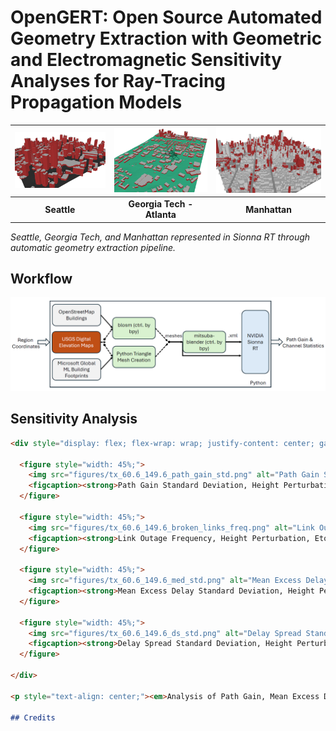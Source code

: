 # OpenGERT: Open Source Automated Geometry Extraction with Geometric and Electromagnetic Sensitivity Analyses for Ray-Tracing Propagation Models

| ![Seattle](figures/seattle3.png) | ![Georgia Tech - Atlanta](figures/georgia_tech.png) | ![Manhattan](figures/manhattan.png) |
| :---: | :---: | :---: |
| **Seattle** | **Georgia Tech - Atlanta** | **Manhattan** |

*Seattle, Georgia Tech, and Manhattan represented in Sionna RT through automatic geometry extraction pipeline.*

## Workflow

![Workflow Diagram](figures/ge_pipeline.png)

## Sensitivity Analysis

```markdown
<div style="display: flex; flex-wrap: wrap; justify-content: center; gap: 10px;">

  <figure style="width: 45%;">
    <img src="figures/tx_60.6_149.6_path_gain_std.png" alt="Path Gain Standard Deviation, Height Perturbation, Etoile" style="width: 100%; height: auto;">
    <figcaption><strong>Path Gain Standard Deviation, Height Perturbation, Etoile</strong></figcaption>
  </figure>

  <figure style="width: 45%;">
    <img src="figures/tx_60.6_149.6_broken_links_freq.png" alt="Link Outage Frequency, Height Perturbation, Etoile" style="width: 100%; height: auto;">
    <figcaption><strong>Link Outage Frequency, Height Perturbation, Etoile</strong></figcaption>
  </figure>

  <figure style="width: 45%;">
    <img src="figures/tx_60.6_149.6_med_std.png" alt="Mean Excess Delay Standard Deviation, Height Perturbation, Etoile" style="width: 100%; height: auto;">
    <figcaption><strong>Mean Excess Delay Standard Deviation, Height Perturbation, Etoile</strong></figcaption>
  </figure>

  <figure style="width: 45%;">
    <img src="figures/tx_60.6_149.6_ds_std.png" alt="Delay Spread Standard Deviation, Height Perturbation, Etoile" style="width: 100%; height: auto;">
    <figcaption><strong>Delay Spread Standard Deviation, Height Perturbation, Etoile</strong></figcaption>
  </figure>

</div>

<p style="text-align: center;"><em>Analysis of Path Gain, Mean Excess Delay, and Delay Spread Standard Deviations and Link Outage Frequency with Height Perturbation in Etoile Scene</em></p>

## Credits